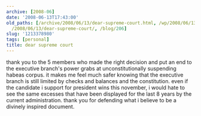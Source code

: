 ```yaml
---
archive: [2008-06]
date: '2008-06-13T17:43:00'
old_paths: [/archive/2008/06/13/dear-supreme-court.html, /wp/2008/06/13/dear-supreme-court/,
  /2008/06/13/dear-supreme-court/, /blog/206]
slug: '1213378980'
tags: [personal]
title: dear supreme court
---
```


thank you to the 5 members who made the right decision and put an end to
the executive branch's power grabs at unconstitutionally suspending habeas
corpus. it makes me feel much safer knowing that the executive branch is
still limited by checks and balances and the constitution. even if the
candidate i support for president wins this november, i would hate to see
the same excesses that have been displayed for the last 8 years by the
current administration. thank you for defending what i believe to be
a divinely inspired document.

